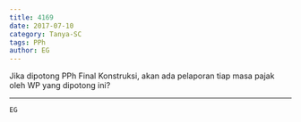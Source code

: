 ```yaml
---
title: 4169
date: 2017-07-10
category: Tanya-SC
tags: PPh
author: EG
---
```


Jika dipotong PPh Final Konstruksi, akan ada pelaporan tiap masa pajak oleh WP yang dipotong ini?

---



`EG`

